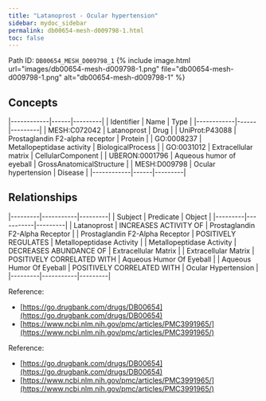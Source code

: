 ```yaml
---
title: "Latanoprost - Ocular hypertension"
sidebar: mydoc_sidebar
permalink: db00654-mesh-d009798-1.html
toc: false 
---
```



Path ID: `DB00654_MESH_D009798_1`
{% include image.html url="images/db00654-mesh-d009798-1.png" file="db00654-mesh-d009798-1.png" alt="db00654-mesh-d009798-1" %}

## Concepts

|------------|------|---------|
| Identifier | Name | Type    |
|------------|------|---------|
| MESH:C072042 | Latanoprost | Drug |
| UniProt:P43088 | Prostaglandin F2-alpha receptor | Protein |
| GO:0008237 | Metallopeptidase activity | BiologicalProcess |
| GO:0031012 | Extracellular matrix | CellularComponent |
| UBERON:0001796 | Aqueous humor of eyeball | GrossAnatomicalStructure |
| MESH:D009798 | Ocular hypertension | Disease |
|------------|------|---------|

## Relationships

|---------|-----------|---------|
| Subject | Predicate | Object  |
|---------|-----------|---------|
| Latanoprost | INCREASES ACTIVITY OF | Prostaglandin F2-Alpha Receptor |
| Prostaglandin F2-Alpha Receptor | POSITIVELY REGULATES | Metallopeptidase Activity |
| Metallopeptidase Activity | DECREASES ABUNDANCE OF | Extracellular Matrix |
| Extracellular Matrix | POSITIVELY CORRELATED WITH | Aqueous Humor Of Eyeball |
| Aqueous Humor Of Eyeball | POSITIVELY CORRELATED WITH | Ocular Hypertension |
|---------|-----------|---------|

Reference: 
  - [https://go.drugbank.com/drugs/DB00654](https://go.drugbank.com/drugs/DB00654)
  - [https://www.ncbi.nlm.nih.gov/pmc/articles/PMC3991965/](https://www.ncbi.nlm.nih.gov/pmc/articles/PMC3991965/)

Reference: 
  - [https://go.drugbank.com/drugs/DB00654](https://go.drugbank.com/drugs/DB00654)
  - [https://www.ncbi.nlm.nih.gov/pmc/articles/PMC3991965/](https://www.ncbi.nlm.nih.gov/pmc/articles/PMC3991965/)
